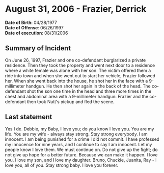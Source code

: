 # August 31, 2006 - Frazier, Derrick

**Date of Birth**: 04/28/1977<br/>
**Date of Offense**: 06/26/1997<br/>
**Date of execution**: 08/31/2006<br/>

## Summary of Incident
On June 26, 1997, Frazier and one co-defendant burglarized a private residence. Then they took the property and went next door to a residence where a white female was alone with her son. The victim offered them a ride into town and when she went out to start her vehicle, Frazier followed her. When she went back into the house, he shot her in the face with a 9-millimeter handgun. He then shot her again in the back of the head. The co-defendant shot the son one time in the head and three more times in the chest and abdominal area with a 9-millimeter handgun. Frazier and the co-defendant then took Nutt's pickup and fled the scene.

## Last statement
Yes I do. Debbie, my Baby, I love you; do you know I love you. You are my life. You are my wife - always stay strong. Stay strong everybody. I am innocent. I am being punished for a crime I did not commit. I have professed my innocence for nine years, and I continue to say I am innocent. Let my people know I love them. We must continue on. Do not give up the fight; do not give up hope for a better future. Because we can make it happen. I love you, I love my son, and I love my daughter. Bruno, Chuckie, Juanita, Ray - I love you, all of you. Stay strong baby. I love you forever.